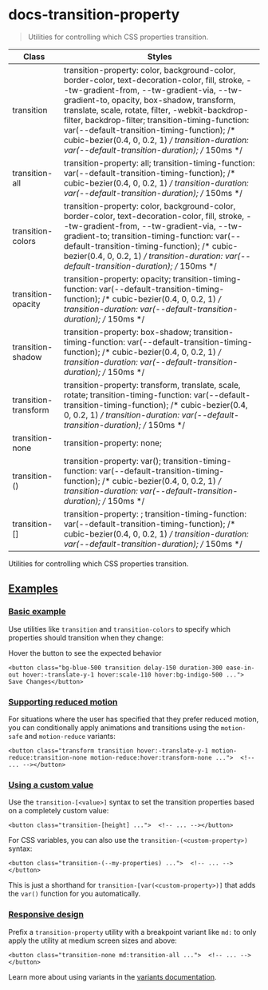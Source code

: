 # docs-transition-property

> Utilities for controlling which CSS properties transition.

| Class                          | Styles                                                                                                                                                                                                                                                                                                                                                                                                                                               |
| ------------------------------ | ---------------------------------------------------------------------------------------------------------------------------------------------------------------------------------------------------------------------------------------------------------------------------------------------------------------------------------------------------------------------------------------------------------------------------------------------------- |
| transition                     | transition-property: color, background-color, border-color, text-decoration-color, fill, stroke, --tw-gradient-from, --tw-gradient-via, --tw-gradient-to, opacity, box-shadow, transform, translate, scale, rotate, filter, -webkit-backdrop-filter, backdrop-filter; transition-timing-function: var(--default-transition-timing-function); /* cubic-bezier(0.4, 0, 0.2, 1) */ transition-duration: var(--default-transition-duration); /* 150ms */ |
| transition-all                 | transition-property: all; transition-timing-function: var(--default-transition-timing-function); /* cubic-bezier(0.4, 0, 0.2, 1) */ transition-duration: var(--default-transition-duration); /* 150ms */                                                                                                                                                                                                                                             |
| transition-colors              | transition-property: color, background-color, border-color, text-decoration-color, fill, stroke, --tw-gradient-from, --tw-gradient-via, --tw-gradient-to; transition-timing-function: var(--default-transition-timing-function); /* cubic-bezier(0.4, 0, 0.2, 1) */ transition-duration: var(--default-transition-duration); /* 150ms */                                                                                                             |
| transition-opacity             | transition-property: opacity; transition-timing-function: var(--default-transition-timing-function); /* cubic-bezier(0.4, 0, 0.2, 1) */ transition-duration: var(--default-transition-duration); /* 150ms */                                                                                                                                                                                                                                         |
| transition-shadow              | transition-property: box-shadow; transition-timing-function: var(--default-transition-timing-function); /* cubic-bezier(0.4, 0, 0.2, 1) */ transition-duration: var(--default-transition-duration); /* 150ms */                                                                                                                                                                                                                                      |
| transition-transform           | transition-property: transform, translate, scale, rotate; transition-timing-function: var(--default-transition-timing-function); /* cubic-bezier(0.4, 0, 0.2, 1) */ transition-duration: var(--default-transition-duration); /* 150ms */                                                                                                                                                                                                             |
| transition-none                | transition-property: none;                                                                                                                                                                                                                                                                                                                                                                                                                           |
| transition-(<custom-property>) | transition-property: var(<custom-property>); transition-timing-function: var(--default-transition-timing-function); /* cubic-bezier(0.4, 0, 0.2, 1) */ transition-duration: var(--default-transition-duration); /* 150ms */                                                                                                                                                                                                                          |
| transition-[<value>]           | transition-property: <value>; transition-timing-function: var(--default-transition-timing-function); /* cubic-bezier(0.4, 0, 0.2, 1) */ transition-duration: var(--default-transition-duration); /* 150ms */                                                                                                                                                                                                                                         |

Utilities for controlling which CSS properties transition.

## [Examples](#examples)

### [Basic example](#basic-example)

Use utilities like `transition` and `transition-colors` to specify which properties should transition when they change:

Hover the button to see the expected behavior

    <button class="bg-blue-500 transition delay-150 duration-300 ease-in-out hover:-translate-y-1 hover:scale-110 hover:bg-indigo-500 ...">  Save Changes</button>

### [Supporting reduced motion](#supporting-reduced-motion)

For situations where the user has specified that they prefer reduced motion, you can conditionally apply animations and transitions using the `motion-safe` and `motion-reduce` variants:

    <button class="transform transition hover:-translate-y-1 motion-reduce:transition-none motion-reduce:hover:transform-none ...">  <!-- ... --></button>

### [Using a custom value](#using-a-custom-value)

Use the `transition-[<value>]` syntax to set the transition properties based on a completely custom value:

    <button class="transition-[height] ...">  <!-- ... --></button>

For CSS variables, you can also use the `transition-(<custom-property>)` syntax:

    <button class="transition-(--my-properties) ...">  <!-- ... --></button>

This is just a shorthand for `transition-[var(<custom-property>)]` that adds the `var()` function for you automatically.

### [Responsive design](#responsive-design)

Prefix a `transition-property` utility with a breakpoint variant like `md:` to only apply the utility at medium screen sizes and above:

    <button class="transition-none md:transition-all ...">  <!-- ... --></button>

Learn more about using variants in the [variants documentation](/docs/hover-focus-and-other-states).
